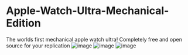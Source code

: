# Apple-Watch-Ultra-Mechanical-Edition
The worlds first mechanical apple watch ultra! Completely free and open source for your replication 
![image](https://github.com/user-attachments/assets/da1939d7-9f4b-4d6d-933c-d5a77bb42ebf)
![image](https://github.com/user-attachments/assets/296e1b3f-4402-49ea-a9fd-7f227df8a735)
![image](https://github.com/user-attachments/assets/c13b206f-47c0-43e4-b94b-41083b79f9ca)
